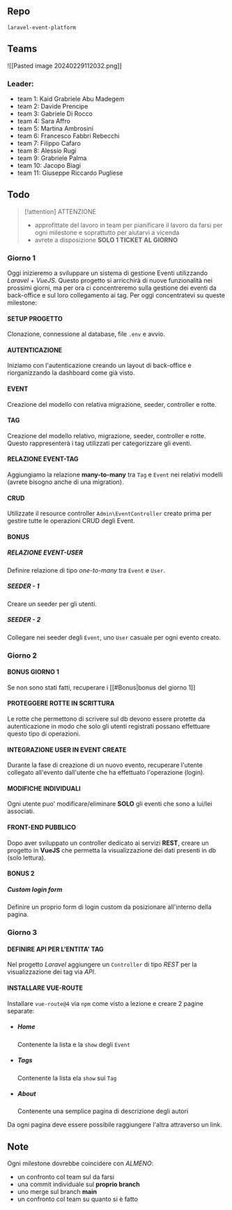 ## Repo
`laravel-event-platform`

## Teams
![[Pasted image 20240229112032.png]]

### Leader:
- team 1: Kaid Grabriele Abu Madegem
- team 2: Davide Prencipe
- team 3: Gabriele Di Rocco 
- team 4: Sara Affro
- team 5: Martina Ambrosini
- team 6: Francesco Fabbri Rebecchi
- team 7: Filippo Cafaro
- team 8: Alessio Rugi
- team 9: Grabriele Palma
- team 10: Jacopo Biagi
- team 11: Giuseppe Riccardo Pugliese

## Todo
> [!attention] ATTENZIONE
> - approfittate del lavoro in team per pianificare il lavoro da farsi per ogni milestone e soprattutto per aiutarvi a vicenda
> - avrete a disposizione **SOLO 1 TICKET AL GIORNO**
### Giorno 1
Oggi inizieremo a sviluppare un sistema di gestione Eventi utilizzando *Laravel* + *VueJS*. Questo progetto si arricchirà di nuove funzionalità nei prossimi giorni, ma per ora ci concentreremo sulla gestione dei eventi da back-office e sul loro collegamento ai tag. Per oggi concentratevi su queste milestone:  
#### SETUP PROGETTO
Clonazione, connessione al database, file `.env` e avvio.

#### AUTENTICAZIONE
Iniziamo con l'autenticazione creando un layout di back-office e riorganizzando la dashboard come già visto. 

#### EVENT
Creazione del modello con relativa migrazione, seeder, controller e rotte.  

#### TAG
Creazione del modello relativo, migrazione, seeder, controller e rotte. Questo rappresenterà i tag utilizzati per categorizzare gli eventi.  

#### RELAZIONE EVENT-TAG
Aggiungiamo la relazione **many-to-many** tra `Tag` e `Event` nei relativi modelli (avrete bisogno anche di una migration).  

#### CRUD
Utilizzate il resource controller `Admin\EventController` creato prima per gestire tutte le operazioni CRUD degli Event. 

#### BONUS  
##### RELAZIONE EVENT-USER
Definire relazione di tipo *one-to-many* tra `Event` e `User`.

##### SEEDER - 1
Creare un seeder per gli utenti.

##### SEEDER - 2
Collegare nei seeder degli `Event`, uno `User` casuale per ogni evento creato.

### Giorno 2
#### BONUS GIORNO 1
Se non sono stati fatti, recuperare i [[#Bonus|bonus del giorno 1]]
#### PROTEGGERE ROTTE IN SCRITTURA
Le rotte che permettono di scrivere sul db devono essere protette da autenticazione in modo che solo gli utenti registrati possano effettuare questo tipo di operazioni.

#### INTEGRAZIONE USER IN EVENT CREATE
Durante la fase di creazione di un nuovo evento, recuperare l'utente collegato all'evento dall'utente che ha effettuato l'operazione (login).

#### MODIFICHE INDIVIDUALI
Ogni utente puo' modificare/eliminare **SOLO** gli eventi che sono a lui/lei associati.

#### FRONT-END PUBBLICO
Dopo aver sviluppato un controller dedicato ai servizi **REST**, creare un progetto in **VueJS** che permetta la visualizzazione dei dati presenti in db (solo lettura).

#### BONUS 2
##### Custom login form
Definire un proprio form di login custom da posizionare all'interno della pagina.

### Giorno 3
#### DEFINIRE API PER L'ENTITA' TAG
Nel progetto *Laravel* aggiungere un `Controller`  di tipo *REST* per la visualizzazione dei tag via *API*.

#### INSTALLARE VUE-ROUTE
Installare `vue-route@4` via `npm` come visto a lezione e creare 2 pagine separate:
- ##### Home
	Contenente la lista e la `show` degli `Event`
- ##### Tags
	Contenente la lista ela `show` sui `Tag`
- ##### About
	Contenente una semplice pagina di descrizione degli autori

Da ogni pagina deve essere possibile raggiungere l'altra attraverso un link.

## Note
Ogni milestone dovrebbe coincidere con *ALMENO*:  
- un confronto col team sul da farsi  
- una commit individuale sul **proprio branch** 
- uno merge sul branch **main**
- un confronto col team su quanto si è fatto  